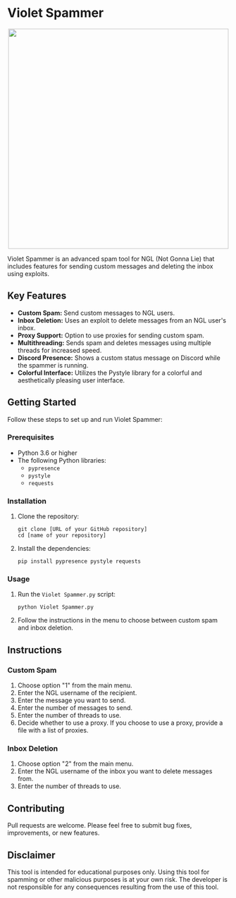 # Violet Spammer

<p align="center">
<img src="https://i.pinimg.com/736x/b3/c6/4c/b3c64c468d139e9244770418e8fd5505.jpg", width="500", height="500">
</p>

Violet Spammer is an advanced spam tool for NGL (Not Gonna Lie) that includes features for sending custom messages and deleting the inbox using exploits.

## Key Features

-   **Custom Spam:** Send custom messages to NGL users.
-   **Inbox Deletion:** Uses an exploit to delete messages from an NGL user's inbox.
-   **Proxy Support:** Option to use proxies for sending custom spam.
-   **Multithreading:** Sends spam and deletes messages using multiple threads for increased speed.
-   **Discord Presence:** Shows a custom status message on Discord while the spammer is running.
-   **Colorful Interface:** Utilizes the Pystyle library for a colorful and aesthetically pleasing user interface.

## Getting Started

Follow these steps to set up and run Violet Spammer:

### Prerequisites

-   Python 3.6 or higher
-   The following Python libraries:
    -   `pypresence`
    -   `pystyle`
    -   `requests`

### Installation

1.  Clone the repository:

    ```
    git clone [URL of your GitHub repository]
    cd [name of your repository]
    ```

2.  Install the dependencies:

    ```
    pip install pypresence pystyle requests
    ```

### Usage

1.  Run the `Violet Spammer.py` script:

    ```
    python Violet Spammer.py
    ```

2.  Follow the instructions in the menu to choose between custom spam and inbox deletion.

## Instructions

### Custom Spam

1.  Choose option "1" from the main menu.
2.  Enter the NGL username of the recipient.
3.  Enter the message you want to send.
4.  Enter the number of messages to send.
5.  Enter the number of threads to use.
6.  Decide whether to use a proxy. If you choose to use a proxy, provide a file with a list of proxies.

### Inbox Deletion

1.  Choose option "2" from the main menu.
2.  Enter the NGL username of the inbox you want to delete messages from.
3.  Enter the number of threads to use.

## Contributing

Pull requests are welcome. Please feel free to submit bug fixes, improvements, or new features.

## Disclaimer

This tool is intended for educational purposes only. Using this tool for spamming or other malicious purposes is at your own risk. The developer is not responsible for any consequences resulting from the use of this tool.

